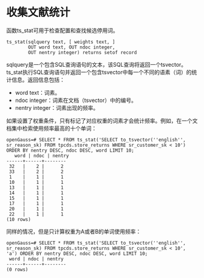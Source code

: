 # 收集文献统计<a name="ZH-CN_TOPIC_0289900738"></a>

函数ts\_stat可用于检查配置和查找候选停用词。

```
ts_stat(sqlquery text, [ weights text, ]
        OUT word text, OUT ndoc integer,
        OUT nentry integer) returns setof record
```

sqlquery是一个包含SQL查询语句的文本，该SQL查询将返回一个tsvector。ts\_stat执行SQL查询语句并返回一个包含tsvector中每一个不同的语素（词）的统计信息。返回信息包括：

-   word text：词素。
-   ndoc integer：词素在文档（tsvector）中的编号。
-   nentry integer：词素出现的频率。

如果设置了权重条件，只有标记了对应权重的词素才会统计频率。例如，在一个文档集中检索使用频率最高的十个单词：

```
openGauss=# SELECT * FROM ts_stat('SELECT to_tsvector(''english'', sr_reason_sk) FROM tpcds.store_returns WHERE sr_customer_sk < 10') ORDER BY nentry DESC, ndoc DESC, word LIMIT 10;
   word | ndoc | nentry
------+------+--------
 32   |    2 |      2
 33   |    2 |      2
 1    |    1 |      1
 10   |    1 |      1
 13   |    1 |      1
 14   |    1 |      1
 15   |    1 |      1
 17   |    1 |      1
 20   |    1 |      1
 22   |    1 |      1
(10 rows)
```

同样的情况，但是只计算权重为A或者B的单词使用频率：

```
openGauss=# SELECT * FROM ts_stat('SELECT to_tsvector(''english'', sr_reason_sk) FROM tpcds.store_returns WHERE sr_customer_sk < 10', 'a') ORDER BY nentry DESC, ndoc DESC, word LIMIT 10;
 word | ndoc | nentry
------+------+--------
(0 rows)
```
